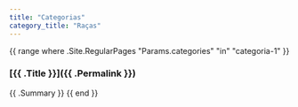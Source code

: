 ```yaml
---
title: "Categorias"
category_title: "Raças"
---
```

{{ range where .Site.RegularPages "Params.categories" "in" "categoria-1" }}
  ### [{{ .Title }}]({{ .Permalink }})
  {{ .Summary }}
{{ end }}